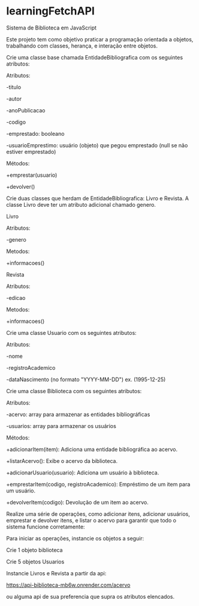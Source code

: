 # learningFetchAPI

Sistema de Biblioteca em JavaScript



Este projeto tem como objetivo praticar a programação orientada a objetos, trabalhando com classes, herança, e interação entre objetos.



Crie uma classe base chamada EntidadeBibliografica com os seguintes atributos:



Atributos:

-titulo

-autor

-anoPublicacao

-codigo

-emprestado: booleano

-usuarioEmprestimo: usuário (objeto) que pegou emprestado (null se não estiver emprestado)

Métodos:

+emprestar(usuario)

+devolver()



Crie duas classes que herdam de EntidadeBibliografica: Livro e Revista. A classe Livro deve ter um atributo adicional chamado genero.



Livro

Atributos:

-genero

Metodos:

+informacoes()



Revista

Atributos:

-edicao

Metodos:

+informacoes()



Crie uma classe Usuario com os seguintes atributos:



Atributos:

-nome

-registroAcademico

-dataNascimento (no formato "YYYY-MM-DD") ex. (1995-12-25)



Crie uma classe Biblioteca com os seguintes atributos:



Atributos:

-acervo: array para armazenar as entidades bibliográficas

-usuarios: array para armazenar os usuários



Métodos:

+adicionarItem(item): Adiciona uma entidade bibliográfica ao acervo.

+listarAcervo(): Exibe o acervo da biblioteca.

+adicionarUsuario(usuario): Adiciona um usuário à biblioteca.

+emprestarItem(codigo, registroAcademico): Empréstimo de um item para um usuário.

+devolverItem(codigo): Devolução de um item ao acervo.





Realize uma série de operações, como adicionar itens, adicionar usuários, emprestar e devolver itens, e listar o acervo para garantir que todo o sistema funcione corretamente:



Para iniciar as operações, instancie os objetos a seguir:

Crie 1 objeto biblioteca

Crie 5 objetos Usuarios



Instancie Livros e Revista a partir da api:

https://api-biblioteca-mb6w.onrender.com/acervo

ou alguma api de sua preferencia que supra os atributos elencados.

